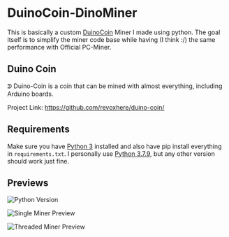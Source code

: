 # DuinoCoin-DinoMiner
This is basically a custom [DuinoCoin](https://github.com/revoxhere/duino-coin) Miner I made using python. The goal itself is to simplify the miner code base while having (I think :/) the same performance with Official PC-Miner.


## Duino Coin
ᕲ Duino-Coin is a coin that can be mined with almost everything, including Arduino boards.

Project Link: https://github.com/revoxhere/duino-coin/

## Requirements
Make sure you have [Python 3](https://www.python.org/downloads/) installed and also have pip install everything in `requirements.txt`. I personally use [Python 3.7.9](https://www.python.org/downloads/release/python-379/), but any other version should work just fine.

## Previews

![Python Version](main/blobs/preview.png)

![Single Miner Preview](main/blobs/preview-1.png)

![Threaded Miner Preview](main/blobs/preview-2.png)
